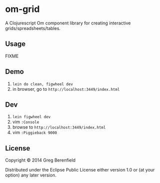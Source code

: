 # om-grid

A Clojurescript Om component library for creating interactive grids/spreadsheets/tables.

## Usage

FIXME

## Demo

1. `lein do clean, figwheel dev`
2. in browser, go to `http://localhost:3449/index.html`

## Dev

1. `lein figwheel dev`
2. vim `:Console`
3. browse to `http://localhost:3449/index.html`
4. vim `:Piggieback 9000`

## License

Copyright © 2014 Greg Berenfield

Distributed under the Eclipse Public License either version 1.0 or (at
your option) any later version.
